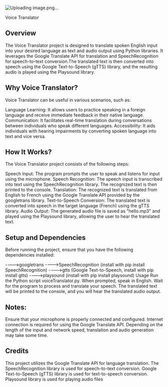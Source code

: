 ![Uploading image.png…]()

Voice Translator                         

Overview
---------

The Voice Translator project is designed to translate spoken English input into your desired language as  text and
audio output using Python libraries. 
It leverages the Google Translate API for translation and SpeechRecognition for speech-to-text conversion.The translated text is then converted into speech using the Google Text-to-Speech
(gTTS) library, and the resulting audio is played using the Playsound library.

Why Voice Translator?
---------------------
Voice Translator can be useful in various scenarios, such as:

Language Learning: It allows users to practice speaking in a foreign language and receive immediate feedback in their native language.
Communication: It facilitates real-time translation during conversations between individuals who speak different languages.
Accessibility: It aids individuals with hearing impairments by converting spoken language into text and vice versa.

How It Works?
----------------
The Voice Translator project consists of the following steps:

Speech Input: The program prompts the user to speak and listens for input using the microphone.
Speech Recognition: The speech input is transcribed into text using the SpeechRecognition library. The recognized text is then printed to the console.
Translation: The recognized text is translated from English to French using the Google Translate API provided by the googletrans library.
Text-to-Speech Conversion: The translated text is converted into speech in the target language (French) using the gTTS library.
Audio Output: The generated audio file is saved as "hello.mp3" and played using the Playsound library, allowing the user to hear the translated text.


Setup and Dependencies
------------------------
Before running the project, ensure that you have the following dependencies installed:

---->googletrans
---->SpeechRecognition (install with pip install SpeechRecognition)
---->gtts (Google Text-to-Speech, install with pip install gtts)
---->playsound (install with pip install playsound)
Usage
Run the Python script voiceTranslator.py.
When prompted, speak in English.
Wait for the program to process and translate your speech.
The translated text will be printed to the console, and you will hear the translated audio output.


Notes:
--------
Ensure that your microphone is properly connected and configured.
Internet connection is required for using the Google Translate API.
Depending on the length of the input and network speed, translation and audio generation may take some time.

Credits
---------
This project utilizes the Google Translate API for language translation.
The SpeechRecognition library is used for speech-to-text conversion.
Google Text-to-Speech (gTTS) library is used for text-to-speech conversion.
Playsound library is used for playing audio files

